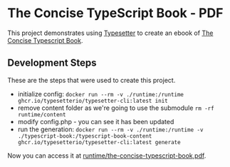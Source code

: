 # The Concise TypeScript Book - PDF

This project demonstrates using [Typesetter](https://typesetter.io) to create an ebook of [The Concise Typescript Book](https://github.com/gibbok/typescript-book).

## Development Steps

These are the steps that were used to create this project.

* initialize config: `docker run --rm -v ./runtime:/runtime ghcr.io/typesetterio/typesetter-cli:latest init`
* remove content folder as we're going to use the submodule `rm -rf runtime/content`
* modify config.php - you can see it has been updated
* run the generation: `docker run --rm -v ./runtime:/runtime -v ./typescript-book:/typescript-book-content ghcr.io/typesetterio/typesetter-cli:latest generate`

Now you can access it at [runtime/the-concise-typescript-book,pdf](runtime/the-concise-typescript-book.pdf).
